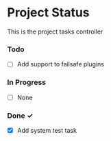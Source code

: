 # Project Status

This is the project tasks controller

### Todo

- [ ] Add support to failsafe plugins

### In Progress

- [ ] None

### Done ✓

- [x] Add system test task